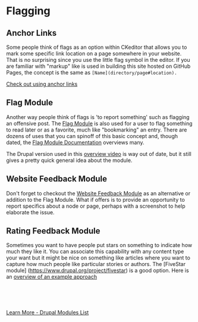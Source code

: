 
# Flagging

## Anchor Links
Some people think of flags as an option <font color-yellow>within CKeditor</font> that allows you to mark some specific link location on a page somewhere in your website.  That is no surprising since you use the little flag symbol in the editor.  If you are familiar with "markup" like is used in building this site hosted on GitHub Pages, the concept is the same as `` [Name](directory/page#location). ``

[Check out using anchor links](https://www.drupal.org/project/anchor_link)


## Flag Module
Another way people think of flags is 'to report something' such as flagging an offensive post.  The [Flag Module](https://www.drupal.org/project/flag) is also used for a user to flag something to read later or as a favorite, much like "bookmarking" an entry.  There are dozens of uses that you can spinoff of this basic concept and, though dated, the [Flag Module Documentation](https://www.drupal.org/documentation/modules/flag) overviews many.

The Drupal version used in this [overview video](https://www.youtube.com/watch?v=1okegMnDxAE) is way out of date, but it still gives a pretty quick general idea about the module.

## Website Feedback Module

Don't forget to checkout the [Website Feedback Module](../modules/activesite.md#website-feedback-module) as an alternative or addition to the Flag Module.  What if offers is to provide an opportunity to report specifics about a node or page, perhaps with a screenshot to help elaborate the issue.  


## Rating Feedback Module

Sometimes you want to have people put stars on something to indicate how much they like it.  You can associate this capability with any content type your want but it might be nice on something like articles where you want to capture how much people like particular stories or authors.  The [FiveStar module]
(https://www.drupal.org/project/fivestar) is a good option.  Here is an [overview of an example approach](https://www.symphonythemes.com/drupal-blog/drupal-tutorial-rating-parent-nodes-comments-votes-fivestar)


<br>
<br>
<br>

[Learn More - Drupal Modules List](../chapters.md#drupal-modules)


